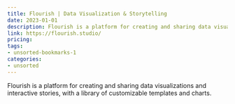 ```yaml
---
title: Flourish | Data Visualization & Storytelling
date: 2023-01-01
description: Flourish is a platform for creating and sharing data visualizations and interactive stories, with a library of customizable templates and charts.
link: https://flourish.studio/
pricing: 
tags: 
- unsorted-bookmarks-1 
categories: 
- unsorted 
---
```


Flourish is a platform for creating and sharing data visualizations and interactive stories, with a library of customizable templates and charts.